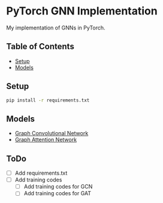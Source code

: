 # PyTorch GNN Implementation

My implementation of GNNs in PyTorch.

## Table of Contents

- [Setup](#setup)
- [Models](#models)

## Setup

```bash
pip install -r requirements.txt
```

## Models

- [Graph Convolutional Network](./src/gcn/)
- [Graph Attention Network](./src/gat/)

## ToDo

- [ ] Add requirements.txt
- [ ] Add training codes
    - [ ] Add training codes for GCN
    - [ ] Add training codes for GAT
